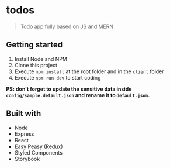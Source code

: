 # todos

> Todo app fully based on JS and MERN

## Getting started

1. Install Node and NPM
2. Clone this project
3. Execute `npm install` at the root folder and in the `client` folder
4. Execute `npm run dev` to start coding

**PS: don't forget to update the sensitive data inside `config/sample.default.json` and rename it to `default.json`.**

## Built with

- Node
- Express
- React
- Easy Peasy (Redux)
- Styled Components
- Storybook
